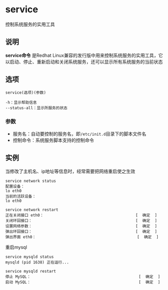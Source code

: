 service
===

控制系统服务的实用工具

## 说明

**service命令** 是Redhat Linux兼容的发行版中用来控制系统服务的实用工具，它以启动、停止、重新启动和关闭系统服务，还可以显示所有系统服务的当前状态

## 选项

```
service(选项)(参数)
```

  

```
-h：显示帮助信息
--status-all：显示所服务的状态
```

### 参数  

*   服务名：自动要控制的服务名，即`/etc/init.d`目录下的脚本文件名
*   控制命令：系统服务脚本支持的控制命令

## 实例

当修改了主机名、ip地址等信息时，经常需要把网络重启使之生效

```
service network status
配置设备：
lo eth0
当前的活跃设备：
lo eth0

service network restart
正在关闭接口 eth0：                                        [  确定  ]
关闭环回接口：                                             [  确定  ]
设置网络参数：                                             [  确定  ]
弹出环回接口：                                             [  确定  ]
弹出界面 eth0：                                            [  确定  ]
```

重启mysql

```
service mysqld status
mysqld (pid 1638) 正在运行...

service mysqld restart
停止 MySQL：                                               [  确定  ]
启动 MySQL：                                               [  确定  ]
```


